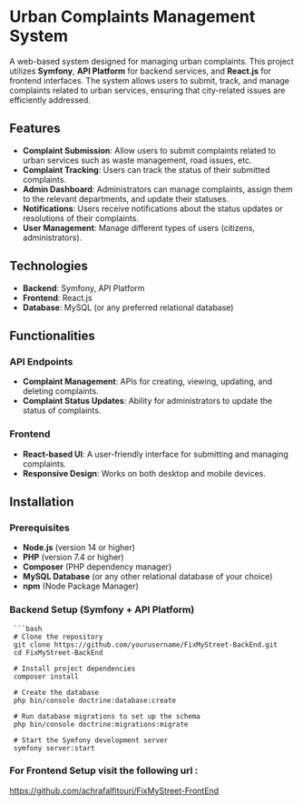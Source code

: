 # Urban Complaints Management System

A web-based system designed for managing urban complaints. This project utilizes **Symfony**, **API Platform** for backend services, and **React.js** for frontend interfaces. The system allows users to submit, track, and manage complaints related to urban services, ensuring that city-related issues are efficiently addressed.

## Features

- **Complaint Submission**: Allow users to submit complaints related to urban services such as waste management, road issues, etc.
- **Complaint Tracking**: Users can track the status of their submitted complaints.
- **Admin Dashboard**: Administrators can manage complaints, assign them to the relevant departments, and update their statuses.
- **Notifications**: Users receive notifications about the status updates or resolutions of their complaints.
- **User Management**: Manage different types of users (citizens, administrators).
  
## Technologies

- **Backend**: Symfony, API Platform
- **Frontend**: React.js
- **Database**: MySQL (or any preferred relational database)

## Functionalities

### API Endpoints

- **Complaint Management**: APIs for creating, viewing, updating, and deleting complaints.
- **Complaint Status Updates**: Ability for administrators to update the status of complaints.

### Frontend

- **React-based UI**: A user-friendly interface for submitting and managing complaints.
- **Responsive Design**: Works on both desktop and mobile devices.

## Installation

### Prerequisites

- **Node.js** (version 14 or higher)
- **PHP** (version 7.4 or higher)
- **Composer** (PHP dependency manager)
- **MySQL Database** (or any other relational database of your choice)
- **npm** (Node Package Manager)

### Backend Setup (Symfony + API Platform)


     ```bash
     # Clone the repository
     git clone https://github.com/yourusername/FixMyStreet-BackEnd.git
     cd FixMyStreet-BackEnd

     # Install project dependencies
     composer install

     # Create the database
     php bin/console doctrine:database:create

     # Run database migrations to set up the schema
     php bin/console doctrine:migrations:migrate

     # Start the Symfony development server
     symfony server:start
### For Frontend Setup visit the following url : 
https://github.com/achrafalfitouri/FixMyStreet-FrontEnd

